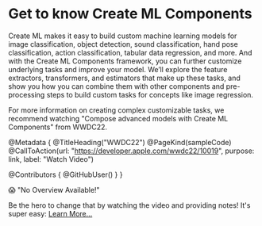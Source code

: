 # Get to know Create ML Components

Create ML makes it easy to build custom machine learning models for image classification, object detection, sound classification, hand pose classification, action classification, tabular data regression, and more. And with the Create ML Components framework, you can further customize underlying tasks and improve your model. We’ll explore the feature extractors, transformers, and estimators that make up these tasks, and show you how you can combine them with other components and pre-processing steps to build custom tasks for concepts like image regression.

For more information on creating complex customizable tasks, we recommend watching "Compose advanced models with Create ML Components" from WWDC22.

@Metadata {
   @TitleHeading("WWDC22")
   @PageKind(sampleCode)
   @CallToAction(url: "https://developer.apple.com/wwdc22/10019", purpose: link, label: "Watch Video")

   @Contributors {
      @GitHubUser(<replace this with your GitHub handle>)
   }
}

😱 "No Overview Available!"

Be the hero to change that by watching the video and providing notes! It's super easy:
 [Learn More…](https://wwdcnotes.github.io/WWDCNotes/documentation/wwdcnotes/contributing)
